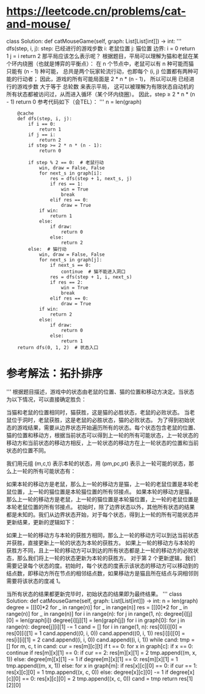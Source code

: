 # https://leetcode.cn/problems/cat-and-mouse/

class Solution:
    def catMouseGame(self, graph: List[List[int]]) -> int:
        '''
        dfs(step, i, j):
        step: 已经进行的游戏步数
        i: 老鼠位置
        j: 猫位置
        边界: i = 0 return 1
        j = i return 2
        那平局应该怎么表示呢？
        根据题目，平局可以理解为猫和老鼠在某个环内绕圈（也就是博弈的平衡点）：
        在 n 个节点中，老鼠可以有 n 种可能而猫只能有 (n - 1) 种可能，
        总共是两个玩家轮流行动，也即每个 (i, j) 位置都有两种可能的行动者；
        因此，游戏的所有可能局面是 2 * n * (n - 1)，
        所以可以用 已经进行的游戏步数 大于等于 总轮数 来表示平局，
        这可以被理解为有限状态自动机的所有状态都被访问过，从而进入循环（某个环内绕圈）。
        因此，step ≥ 2 * n * (n - 1) return 0
        参考代码如下（会TEL）：
        '''
        n = len(graph)

        @cache
        def dfs(step, i, j):
            if i == 0:
                return 1
            if j == i:
                return 2
            if step >= 2 * n * (n - 1):
                return 0

            if step % 2 == 0:  # 老鼠行动
                win, draw = False, False
                for next_s in graph[i]:
                    res = dfs(step + 1, next_s, j)
                    if res == 1:
                        win = True
                        break
                    elif res == 0:
                        draw = True
                if win:
                    return 1
                else:
                    if draw:
                        return 0
                    else:
                        return 2
            else:  # 猫行动
                win, draw = False, False
                for next_s in graph[j]:
                    if next_s == 0:
                        continue  # 猫不能进入洞口
                    res = dfs(step + 1, i, next_s)
                    if res == 2:
                        win = True
                        break
                    elif res == 0:
                        draw = True
                if win:
                    return 2
                else:
                    if draw:
                        return 0
                    else:
                        return 1
        return dfs(0, 1, 2)  # 状态入口


# 参考解法：拓扑排序
'''
根据题目描述，游戏中的状态由老鼠的位置、猫的位置和移动方决定。当状态为以下情况，可以直接确定胜负：

当猫和老鼠的位置相同时，猫获胜，这是猫的必胜状态，老鼠的必败状态。
当老鼠位于洞时，老鼠获胜，这是老鼠的必胜状态，猫的必败状态。
为了得到初始状态的游戏结果，需要从边界状态开始遍历所有的状态。每个状态包含老鼠的位置、猫的位置和移动方，根据当前状态可以得到上一轮的所有可能状态，上一轮状态的移动方和当前状态的移动方相反，上一轮状态的移动方在上一轮状态的位置和当前状态的位置不同。

我们用元组 (m,c,t) 表示本轮的状态，用 (pm,pc,pt) 表示上一轮可能的状态，那么上一轮的所有可能状态有：

如果本轮的移动方是老鼠，那么上一轮的移动方是猫，上一轮的老鼠位置是本轮老鼠位置，上一轮的猫位置是本轮猫位置的所有邻接点。
如果本轮的移动方是猫，那么上一轮的移动方是老鼠，上一轮的猫位置是本轮猫位置，上一轮的老鼠位置是本轮老鼠位置的所有邻接点。
初始时，除了边界状态以外，其他所有状态的结果都是未知的。我们从边界状态开始，对于每个状态，得到上一轮的所有可能状态并更新结果，更新的逻辑如下：

如果上一轮的移动方与本轮的获胜方相同，那么上一轮的移动方可以到达当前状态并获胜，直接更新上一轮的状态为本轮的获胜方。
如果上一轮的移动方与本轮的获胜方不同，且上一轮的移动方可以到达的所有状态都是上一轮的移动方的必败状态，那么我们将上一轮的状态更新为本轮的获胜方。
对于第 2 个更新逻辑，我们需要记录每个状态的度。初始时，每个状态的度表示该状态的移动方可以移动到的结点数，即移动方所在节点的相邻结点数，如果移动方是猫且所在结点与洞相邻则需要将该状态的度减 1。

当所有状态的结果都更新完毕时，初始状态的结果即为最终结果。
'''
class Solution:
    def catMouseGame(self, graph: List[List[int]]) -> int:
        n = len(graph)
        degree = [[[0]*2 for _ in range(n)] for _ in range(n)]
        res = [[[0]*2 for _ in range(n)] for _ in range(n)]
        for i in range(n):
            for j in range(1, n):
                degree[i][j][0] = len(graph[i])
                degree[i][j][1] = len(graph[j])
        for i in graph[0]:
            for j in range(n):
                degree[j][i][1] -= 1
        cand = []
        for i in range(1, n):
            res[0][i][0] = res[0][i][1] = 1
            cand.append((0, i, 0))
            cand.append((0, i, 1))
            res[i][i][0] = res[i][i][1] = 2
            cand.append((i, i, 0))
            cand.append((i, i, 1))
        while cand:
            tmp = []
            for m, c, t in cand:
                cur = res[m][c][t]
                if t == 0:
                    for x in graph[c]:
                        if x == 0:
                            continue
                        if res[m][x][1] == 0:
                            if cur == 2:
                                res[m][x][1] = 2
                                tmp.append((m, x, 1))
                            else:
                                degree[m][x][1] -= 1
                                if degree[m][x][1] == 0:
                                    res[m][x][1] = 1
                                    tmp.append((m, x, 1))
                else:
                    for x in graph[m]:
                        if res[x][c][0] == 0:
                            if cur == 1:
                                res[x][c][0] = 1
                                tmp.append((x, c, 0))
                            else:
                                degree[x][c][0] -= 1
                                if degree[x][c][0] == 0:
                                    res[x][c][0] = 2
                                    tmp.append((x, c, 0))
            cand = tmp
        return res[1][2][0]
